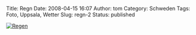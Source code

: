 Title: Regn
Date: 2008-04-15 16:07
Author: tom
Category: Schweden
Tags: Foto, Uppsala, Wetter
Slug: regn-2
Status: published

[![Regen](/pic/rodregn_s.jpg "Regen")](/pic/rodregn_l.jpg)

